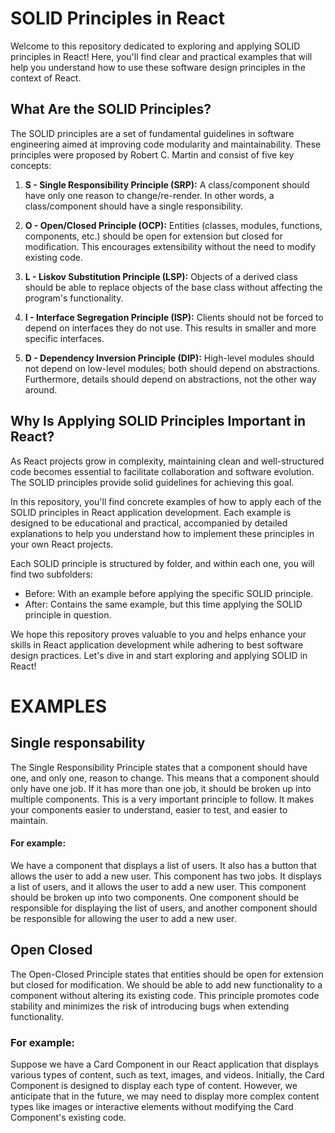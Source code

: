 # SOLID Principles in React

Welcome to this repository dedicated to exploring and applying SOLID principles in React! Here, you'll find clear and practical examples that will help you understand how to use these software design principles in the context of React.

## What Are the SOLID Principles?

The SOLID principles are a set of fundamental guidelines in software engineering aimed at improving code modularity and maintainability. These principles were proposed by Robert C. Martin and consist of five key concepts:

1. **S - Single Responsibility Principle (SRP):** A class/component should have only one reason to change/re-render. In other words, a class/component should have a single responsibility.

2. **O - Open/Closed Principle (OCP):** Entities (classes, modules, functions, components, etc.) should be open for extension but closed for modification. This encourages extensibility without the need to modify existing code.

3. **L - Liskov Substitution Principle (LSP):** Objects of a derived class should be able to replace objects of the base class without affecting the program's functionality.

4. **I - Interface Segregation Principle (ISP):** Clients should not be forced to depend on interfaces they do not use. This results in smaller and more specific interfaces.

5. **D - Dependency Inversion Principle (DIP):** High-level modules should not depend on low-level modules; both should depend on abstractions. Furthermore, details should depend on abstractions, not the other way around.

## Why Is Applying SOLID Principles Important in React?

As React projects grow in complexity, maintaining clean and well-structured code becomes essential to facilitate collaboration and software evolution. The SOLID principles provide solid guidelines for achieving this goal.

In this repository, you'll find concrete examples of how to apply each of the SOLID principles in React application development. Each example is designed to be educational and practical, accompanied by detailed explanations to help you understand how to implement these principles in your own React projects.

Each SOLID principle is structured by folder, and within each one, you will find two subfolders:
- Before: With an example before applying the specific SOLID principle.
- After: Contains the same example, but this time applying the SOLID principle in question.

We hope this repository proves valuable to you and helps enhance your skills in React application development while adhering to best software design practices. Let's dive in and start exploring and applying SOLID in React!

# EXAMPLES

## Single responsability
The Single Responsibility Principle states that a component should have
one, and only one, reason to change. This means that a component should only have one job. If it has more
than one job, it should be broken up into multiple components.
This is a very important principle to follow. It makes your components easier to understand, easier to test, and easier to maintain.

#### For example: 
We have a component that displays a list of users. It also has a button that allows the user to add a new user. This component has two jobs. It displays a list of users, and it allows the user to add a new user. This component should be broken up into two components. One component should be responsible for displaying the list of users, and another component should be responsible for allowing the user to add a new user.

## Open Closed
The Open-Closed Principle states that entities should be open for extension but closed for modification. We should be able to add new functionality to a component without altering its existing code. This principle promotes code stability and minimizes the risk of introducing bugs when extending functionality.

### For example:
Suppose we have a Card Component in our React application that displays various types of content, such as text, images, and videos. Initially, the Card Component is designed to display each type of content. However, we anticipate that in the future, we may need to display more complex content types like images or interactive elements without modifying the Card Component's existing code.




